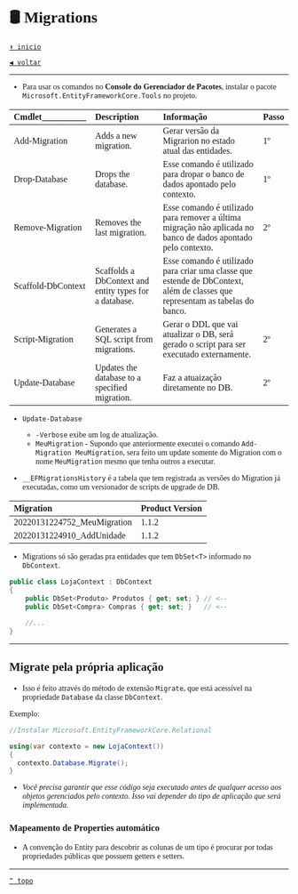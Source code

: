 <font face="Calibri">

# 🛢️ Migrations

[`⬆️ inicio`](../../Readme.md)

[`◀️ voltar`](../Readme.md)

---

+ Para usar os comandos no **Console do Gerenciador de Pacotes**, instalar o pacote `Microsoft.EntityFrameworkCore.Tools` no projeto.

| Cmdlet__________ | Description | Informação | Passo |
| :--- | :--- | :--- | --- |
| Add-Migration | Adds a new migration. | Gerar versão da  Migrarion no estado atual das entidades. | 1º |
| Drop-Database | Drops the database. | Esse comando é utilizado para dropar o banco de dados apontado pelo contexto. | 1º |
| Remove-Migration | Removes the last migration. | Esse comando é utilizado para remover a última migração não aplicada no banco de dados apontado pelo contexto. | 2º |
| Scaffold-DbContext | Scaffolds a DbContext and entity types for a database. | Esse comando é utilizado para criar uma classe que estende de DbContext, além de classes que representam as tabelas do banco. | |
| Script-Migration | Generates a SQL script from migrations. | Gerar o DDL que vai atualizar o DB, será gerado o script para ser executado externamente. | 2º |
| Update-Database | Updates the database to a specified migration. | Faz a atuaização diretamente no DB. | 2º |

+ `Update-Database`
  + `-Verbose` exibe um log de atualização.
  + `MeuMigration` - Supondo que anteriormente executei o comando `Add-Migration MeuMigration`, sera feito um update somente do Migration com o nome `MeuMigration` mesmo que tenha outros a executar.

+ `__EFMigrationsHistory` é a tabela que tem registrada as versões do Migration já executadas,
  como um versionador de scripts de upgrade de DB.
  
| Migration | Product Version |
| :--- | :--- |
| 20220131224752_MeuMigration | 1.1.2 |
| 20220131224910_AddUnidade | 1.1.2 |

+ Migrations só são geradas pra entidades que tem `DbSet<T>` informado no `DbContext`.

```csharp
public class LojaContext : DbContext
{
    public DbSet<Produto> Produtos { get; set; } // <--
    public DbSet<Compra> Compras { get; set; }   // <--
    
    //...
}
```

---

## Migrate pela própria aplicação

+ Isso é feito através do método de extensão `Migrate`, que está acessível na propriedade `Database` da classe `DbContext`.

Exemplo:

```csharp
//Instalar Microsoft.EntityFrameworkCore.Relational

using(var contexto = new LojaContext())
{
  contexto.Database.Migrate();
}
```

+ *Você precisa garantir que esse código seja executado antes de qualquer acesso aos objetos gerenciados pelo contexto. Isso vai depender do tipo de aplicação que será implementada.*

### Mapeamento de Properties automático

+ A convenção do Entity para descobrir as colunas de um tipo é procurar por todas propriedades públicas que possuem getters e setters.

---

[`^ topo`](#⭐-migrations)
</font>
